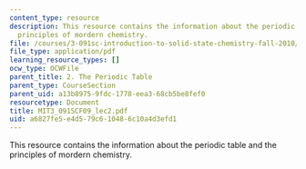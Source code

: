 ```yaml
---
content_type: resource
description: This resource contains the information about the periodic table and the
  principles of mordern chemistry.
file: /courses/3-091sc-introduction-to-solid-state-chemistry-fall-2010/a6827fe5e4d579c610486c10a4d3efd1_MIT3_091SCF09_lec2.pdf
file_type: application/pdf
learning_resource_types: []
ocw_type: OCWFile
parent_title: 2. The Periodic Table
parent_type: CourseSection
parent_uid: a13b8975-9fdc-1778-eea3-68cb5be8fef0
resourcetype: Document
title: MIT3_091SCF09_lec2.pdf
uid: a6827fe5-e4d5-79c6-1048-6c10a4d3efd1
---
```

This resource contains the information about the periodic table and the principles of mordern chemistry.

